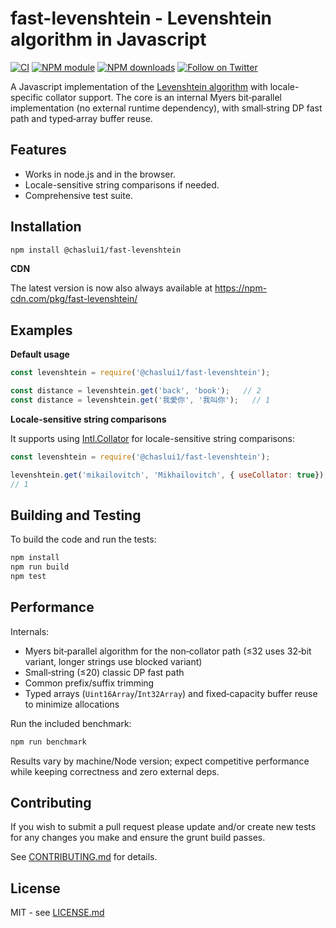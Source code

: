 # fast-levenshtein - Levenshtein algorithm in Javascript

[![CI](https://github.com/ChasLui/fast-levenshtein/actions/workflows/ci.yml/badge.svg)](https://github.com/ChasLui/fast-levenshtein/actions/workflows/ci.yml)
[![NPM module](https://badge.fury.io/js/fast-levenshtein.png)](https://badge.fury.io/js/fast-levenshtein)
[![NPM downloads](https://img.shields.io/npm/dm/fast-levenshtein.svg?maxAge=2592000)](https://www.npmjs.com/package/fast-levenshtein)
[![Follow on Twitter](https://img.shields.io/twitter/url/http/shields.io.svg?style=social&label=Follow&maxAge=2592000)](https://twitter.com/hiddentao)

A Javascript implementation of the [Levenshtein algorithm](http://en.wikipedia.org/wiki/Levenshtein_distance) with locale-specific collator support. The core is an internal Myers bit‑parallel implementation (no external runtime dependency), with small‑string DP fast path and typed‑array buffer reuse.

## Features

* Works in node.js and in the browser.
* Locale-sensitive string comparisons if needed.
* Comprehensive test suite.

## Installation

```bash
npm install @chaslui1/fast-levenshtein
```
**CDN**

The latest version is now also always available at https://npm-cdn.com/pkg/fast-levenshtein/ 

## Examples

**Default usage**

```javascript
const levenshtein = require('@chaslui1/fast-levenshtein');

const distance = levenshtein.get('back', 'book');   // 2
const distance = levenshtein.get('我愛你', '我叫你');   // 1
```

**Locale-sensitive string comparisons**

It supports using [Intl.Collator](https://developer.mozilla.org/en-US/docs/Web/JavaScript/Reference/Global_Objects/Collator) for locale-sensitive  string comparisons:

```javascript
const levenshtein = require('@chaslui1/fast-levenshtein');

levenshtein.get('mikailovitch', 'Mikhaïlovitch', { useCollator: true});
// 1
```

## Building and Testing

To build the code and run the tests:

```bash
npm install
npm run build
npm test
```

## Performance

Internals:

- Myers bit‑parallel algorithm for the non‑collator path (≤32 uses 32‑bit variant, longer strings use blocked variant)
- Small‑string (≤20) classic DP fast path
- Common prefix/suffix trimming
- Typed arrays (`Uint16Array`/`Int32Array`) and fixed‑capacity buffer reuse to minimize allocations

Run the included benchmark:

```bash
npm run benchmark
```

Results vary by machine/Node version; expect competitive performance while keeping correctness and zero external deps.

## Contributing

If you wish to submit a pull request please update and/or create new tests for any changes you make and ensure the grunt build passes.

See [CONTRIBUTING.md](https://github.com/chaslui/fast-levenshtein/blob/master/CONTRIBUTING.md) for details.

## License

MIT - see [LICENSE.md](https://github.com/chaslui/fast-levenshtein/blob/master/LICENSE.md)
